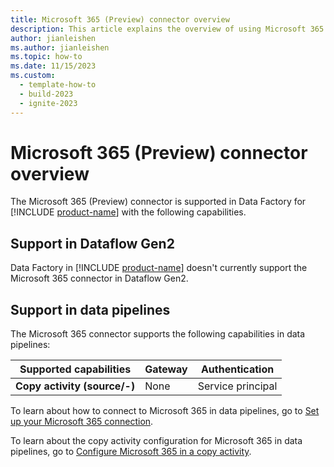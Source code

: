 ```yaml
---
title: Microsoft 365 (Preview) connector overview
description: This article explains the overview of using Microsoft 365 (Preview).
author: jianleishen
ms.author: jianleishen
ms.topic: how-to
ms.date: 11/15/2023
ms.custom:
  - template-how-to
  - build-2023
  - ignite-2023
---
```


# Microsoft 365 (Preview) connector overview

The Microsoft 365 (Preview) connector is supported in Data Factory for [!INCLUDE [product-name](../includes/product-name.md)] with the following capabilities.

## Support in Dataflow Gen2

Data Factory in [!INCLUDE [product-name](../includes/product-name.md)] doesn't currently support the Microsoft 365 connector in Dataflow Gen2.

## Support in data pipelines

The Microsoft 365 connector supports the following capabilities in data pipelines:

| Supported capabilities | Gateway | Authentication |
| --- | --- | ---|
| **Copy activity (source/-)** | None | Service principal |

To learn about how to connect to Microsoft 365 in data pipelines, go to [Set up your Microsoft 365 connection](connector-microsoft-365.md#set-up-your-connection-in-a-data-pipeline).

To learn about the copy activity configuration for Microsoft 365 in data pipelines, go to [Configure Microsoft 365 in a copy activity](connector-microsoft-365-copy-activity.md).
